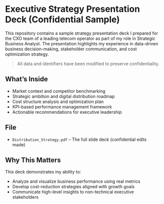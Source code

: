 # Executive Strategy Presentation Deck (Confidential Sample)

This repository contains a sample strategy presentation deck I prepared for the CXO team of a leading telecom operator as part of my role in Strategic Business Analyst. The presentation highlights my experience in data-driven business decision-making, stakeholder communication, and cost optimization strategy.

> All data and identifiers have been modified to preserve confidentiality.

## What’s Inside

- Market context and competitor benchmarking
- Strategic ambition and digital distribution roadmap
- Cost structure analysis and optimization plan
- KPI-based performance management framework
- Actionable recommendations for executive leadership

## File

- `Distribution_Strategy.pdf` – The full slide deck (confidential edits made)

## Why This Matters

This deck demonstrates my ability to:
- Analyze and visualize business performance using real metrics
- Develop cost-reduction strategies aligned with growth goals
- Communicate high-level insights to non-technical executive stakeholders

